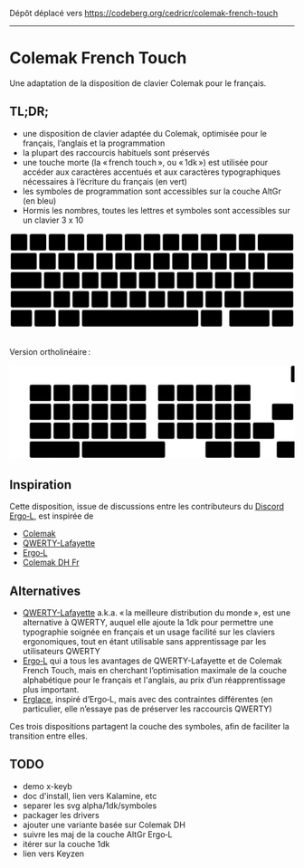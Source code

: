 Dépôt déplacé vers https://codeberg.org/cedricr/colemak-french-touch

***

# Colemak French Touch

Une adaptation de la disposition de clavier Colemak pour le français.


## TL;DR;

- une disposition de clavier adaptée du Colemak, optimisée pour le français, l’anglais et la programmation
- la plupart des raccourcis habituels sont préservés
- une touche morte (la « french touch », ou « 1dk ») est utilisée pour accéder aux caractères accentués et aux caractères typographiques nécessaires à l’écriture du français (en vert)
- les symboles de programmation sont accessibles sur la couche AltGr (en bleu)
- Hormis les nombres, toutes les lettres et symboles sont accessibles sur un clavier 3 x 10

![](img/colemkft_ansi.svg)

<br>
Version ortholinéaire :  


![](img/colemkft_all.svg)



## Inspiration

Cette disposition, issue de discussions entre les contributeurs du [Discord Ergo‑L](https://discord.gg/5xR5K3nAFX), est inspirée de 
- [Colemak](https://colemak.com/)
- [QWERTY-Lafayette](https://qwerty-lafayette.org/)
- [Ergo‑L](https://ergol.org/)
- [Colemak DH Fr](https://gitlab.com/gagbo/colemak-dh-fr)

## Alternatives

- [QWERTY-Lafayette](https://qwerty-lafayette.org/) a.k.a. « la meilleure distribution du monde », est une alternative à QWERTY, auquel elle ajoute la 1dk pour permettre une typographie soignée en français et un usage facilité sur les claviers ergonomiques, tout en étant utilisable sans apprentissage par les utilisateurs QWERTY
- [Ergo‑L](https://ergol.org/) qui a tous les avantages de QWERTY-Lafayette et de Colemak French Touch, mais en cherchant l’optimisation maximale de la couche alphabétique pour le français et l'anglais, au prix d’un réapprentissage plus important.
- [Erglace](https://github.com/Lysquid/Erglace), inspiré d’Ergo‑L, mais avec des contraintes différentes (en particulier, elle n’essaye pas de préserver les raccourcis QWERTY)

Ces trois dispositions partagent la couche des symboles, afin de faciliter la transition entre elles.


## TODO

- demo x-keyb
- doc d'install, lien vers Kalamine, etc
- separer les svg alpha/1dk/symboles
- packager les drivers
- ajouter une variante basée sur Colemak DH
- suivre les maj de la couche AltGr Ergo‑L
- itérer sur la couche 1dk
- lien vers Keyzen

